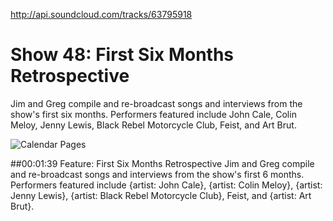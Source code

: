 

http://api.soundcloud.com/tracks/63795918

# Show 48: First Six Months Retrospective
Jim and Greg compile and re-broadcast songs and interviews from the show's first six months. Performers featured include John Cale, Colin Meloy, Jenny Lewis, Black Rebel Motorcycle Club, Feist, and Art Brut.

![Calendar Pages](http://static.soundopinions.org/images/calendarpages.jpg)

##00:01:39 Feature: First Six Months Retrospective
Jim and Greg compile and re-broadcast songs and interviews from the show's first 6 months. Performers featured include {artist: John Cale}, {artist: Colin Meloy}, {artist: Jenny Lewis}, {artist: Black Rebel Motorcycle Club}, Feist, and {artist: Art Brut}.